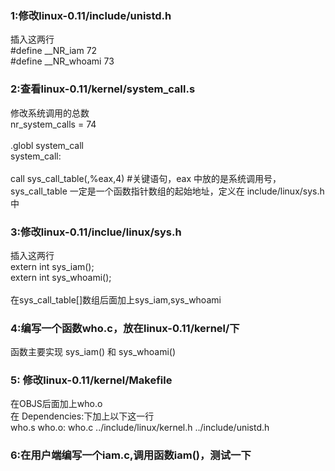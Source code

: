 ### 1:修改linux-0.11/include/unistd.h
插入这两行</br>
#define __NR_iam        72</br>
#define __NR_whoami   	73</br>
### 2:查看linux-0.11/kernel/system_call.s

修改系统调用的总数</br>
nr_system_calls = 74</br>
</br>
.globl system_call</br>
system_call:</br>
</br>
call sys_call_table(,%eax,4)    #关键语句，eax 中放的是系统调用号，sys_call_table 一定是一个函数指针数组的起始地址，定义在 include/linux/sys.h 中</br>
### 3:修改linux-0.11/inclue/linux/sys.h
插入这两行</br>
extern int sys_iam();     </br> 
extern int sys_whoami(); </br>
</br>
在sys_call_table[]数组后面加上sys_iam,sys_whoami  </br>
### 4:编写一个函数who.c，放在linux-0.11/kernel/下
函数主要实现 sys_iam() 和 sys_whoami()
### 5: 修改linux-0.11/kernel/Makefile
在OBJS后面加上who.o </br>
在 Dependencies:下加上以下这一行</br>
who.s who.o: who.c ../include/linux/kernel.h ../include/unistd.h
### 6:在用户端编写一个iam.c,调用函数iam()，测试一下
